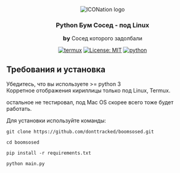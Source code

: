 <p align="center">
  <img 
    src="https://i.imgur.com/8Aztket.png"
    alt="ICONation logo">
</p>
<h3 align="center">Python Бум Сосед - под Linux</h3>
<p align="center">𝗯𝘆 Сосед которого задолбали</p>
<center>

[![termux](https://img.shields.io/badge/%D0%B8%D1%81%D0%BF%D0%BE%D0%BB%D1%8C%D0%B7%D0%BE%D0%B2%D0%B0%D0%BD%D0%B8%D0%B5%20termux-%D0%B2%D0%BE%D0%B7%D0%BC%D0%BE%D0%B6%D0%BD%D0%BE-brightgreen)]()
[![License: MIT](https://img.shields.io/badge/License-MIT-yellow.svg)](https://opensource.org/licenses/MIT)
[![python](https://img.shields.io/badge/Python-3-brightgreen)]()
</center>

Требования и установка
--------
<p>Убедитесь, что вы используете >= python 3<br>Корретное отображения кириллицы только под Linux, Termux.</p>
<p>остальное не тестировал, под Mac OS скорее всего тоже будет работать.</p>
<p>Для установки используйте команды:</p>

```commandline
git clone https://github.com/donttracked/boomsosed.git

cd boomsosed

pip install -r requirements.txt

python main.py
```

